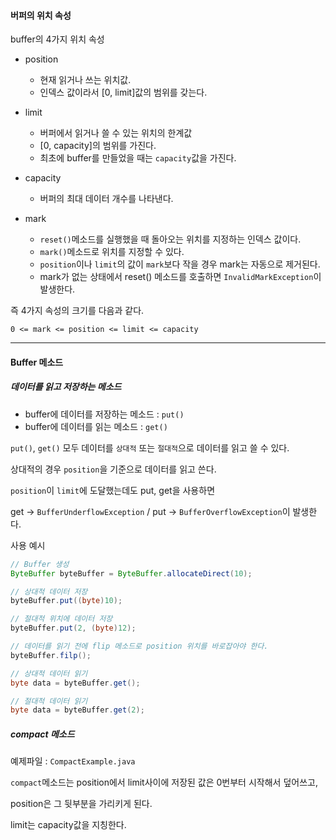 #### 버퍼의 위치 속성

buffer의 4가지 위치 속성

- position
    - 현재 읽거나 쓰는 위치값.
    - 인덱스 값이라서 [0, limit]값의 범위를 갖는다.
   
- limit
    - 버퍼에서 읽거나 쓸 수 있는 위치의 한계값
    - [0, capacity]의 범위를 가진다.
    - 최초에 buffer를 만들었을 때는 `capacity`값을 가진다.
    
- capacity
    - 버퍼의 최대 데이터 개수를 나타낸다.
    
- mark
    - `reset()`메소드를 실행했을 때 돌아오는 위치를 지정하는 인덱스 값이다.
    - `mark()`메소드로 위치를 지정할 수 있다.
    - `position`이나 `limit`의 값이 `mark`보다 작을 경우 mark는 자동으로 제거된다.
    - mark가 없는 상태에서 reset() 메소드를 호출하면 `InvalidMarkException`이 발생한다.
    
즉 4가지 속성의 크기를 다음과 같다.

```
0 <= mark <= position <= limit <= capacity
```

---

#### Buffer 메소드

##### 데이터를 읽고 저장하는 메소드

- buffer에 데이터를 저장하는 메소드 : `put()`
- buffer에 데이터를 읽는 메소드 : `get()`

`put()`, `get()` 모두 데이터를 `상대적` 또는 `절대적`으로 데이터를 읽고 쓸 수 있다.

상대적의 경우 `position`을 기준으로 데이터를 읽고 쓴다.

`position`이 `limit`에 도달했는데도 put, get을 사용하면

get -> `BufferUnderflowException` / put -> `BufferOverflowException`이 발생한다.

사용 예시

```java
// Buffer 생성
ByteBuffer byteBuffer = ByteBuffer.allocateDirect(10);

// 상대적 데이터 저장
byteBuffer.put((byte)10);

// 절대적 위치에 데이터 저장
byteBuffer.put(2, (byte)12);

// 데이터를 읽기 전에 flip 메소드로 position 위치를 바로잡아야 한다.
byteBuffer.filp();

// 상대적 데이터 읽기
byte data = byteBuffer.get();

// 절대적 데이터 읽기
byte data = byteBuffer.get(2);
```

##### compact 메소드

예제파일 : `CompactExample.java`

`compact`메소드는 position에서 limit사이에 저장된 값은 0번부터 시작해서 덮어쓰고,

position은 그 뒷부분을 가리키게 된다.

limit는 capacity값을 지칭한다.